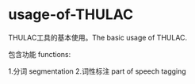 # usage-of-THULAC
THULAC工具的基本使用。The basic usage of THULAC.

包含功能 functions:

  1.分词 segmentation
  2.词性标注 part of speech tagging

